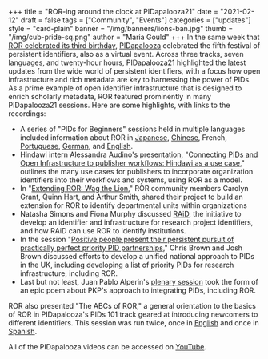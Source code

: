 +++
title = "ROR-ing around the clock at PIDapalooza21"
date = "2021-02-12"
draft = false
tags = ["Community", "Events"]
categories = ["updates"]
style = "card-plain"
banner = "/img/banners/lions-ban.jpg"
thumb = "/img/cub-pride-sq.png"
author = "Maria Gould"
+++
In the same week that [ROR celebrated its third birthday](https://ror.org/blog/2021-02-3-ror-annual-meeting), [PIDapalooza](https://pidapalooza.org) celebrated the fifth festival of persistent identifiers, also as a virtual event. Across three tracks, seven languages, and twenty-hour hours, PIDapalooza21 highlighted the latest updates from the wide world of persistent identifiers, with a focus how open infrastructure and rich metadata are key to harnessing the power of PIDs. As a prime example of open identifier infrastructure that is designed to enrich scholarly metadata, ROR featured prominently in many PIDapalooza21 sessions. Here are some highlights, with links to the recordings:

- A series of "PIDs for Beginners" sessions held in multiple languages included information about ROR in [Japanese](https://youtu.be/666QvvB6qJ0), [Chinese](https://youtu.be/c8b4aM_98cA), French, [Portuguese](https://youtu.be/JoFs5CZyYg8), [German](https://youtu.be/r25OYsl6WNE), and [English](https://youtu.be/jav---epwkQ).
- Hindawi intern Alessandra Audino's presentation, "[Connecting PIDs and Open Infrastructure to publisher workflows: Hindawi as a use case](https://youtu.be/6AwNY2VoK58)," outlines the many use cases for publishers to incorporate organization identifiers into their workflows and systems, using ROR as a model.
- In "[Extending ROR: Wag the Lion](https://youtu.be/R4KBcLhnyVA)," ROR community members Carolyn Grant, Quinn Hart, and Arthur Smith, shared their project to build an extension for ROR to identify departmental units within organizations
- Natasha Simons and Fiona Murphy discussed [RAiD](https://youtu.be/gI3B7GNyTXs), the initiative to develop an identifier and infrastructure for research project identifiers, and how RAiD can use ROR to identify institutions.
- In the session "[Positive people present their persistent pursuit of practically perfect priority PID partnerships](https://youtu.be/Vr8axfTCTDI)," Chris Brown and Josh Brown discussed efforts to develop a unified national approach to PIDs in the UK, including developing a list of priority PIDs for research infrastructure, including ROR.
- Last but not least, Juan Pablo Alperin's [plenary session](https://youtu.be/1C9Ainp1Hu8) took the form of an epic poem about PKP's approach to integrating PIDs, including ROR.

ROR also presented "The ABCs of ROR," a general orientation to the basics of ROR in PIDapalooza's PIDs 101 track geared at introducing newcomers to different identifiers. This session was run twice, once in [English](https://youtu.be/MruefxeOwR0) and once in [Spanish](https://youtu.be/GSoN5gvbawc).

All of the PIDapalooza videos can be accessed on [YouTube](https://www.youtube.com/channel/UCna9Pn-eSt_CGSnZjS7eBXg).
